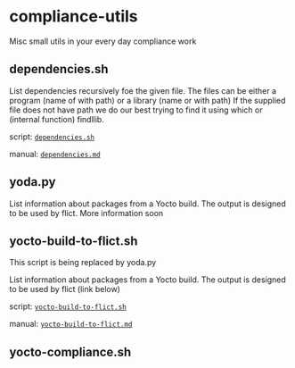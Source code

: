 # compliance-utils

Misc small utils in your every day compliance work

## dependencies.sh

List dependencies recursively foe the given file. The files can be
either a program (name of with path) or a library (name or with path)
If the supplied file does not have path we do our best trying to find
it using which or (internal function) findllib.

script: [```dependencies.sh``` ](https://github.com/vinland-technology/compliance-utils/blob/main/bin/dependencies.sh)

manual: [```dependencies.md``` ](dependencies.md)

## yoda.py

List information about packages from a Yocto build. The output is
designed to be used by flict. More information soon


## yocto-build-to-flict.sh

This script is being replaced by yoda.py 

List information about packages from a Yocto build. The output is
designed to be used by flict (link below)

script: [```yocto-build-to-flict.sh``` ](https://github.com/vinland-technology/compliance-utils/blob/main/bin/yocto-build-to-flict.sh)

manual: [```yocto-build-to-flict.md``` ](yocto-build-to-flict.md)

## yocto-compliance.sh


